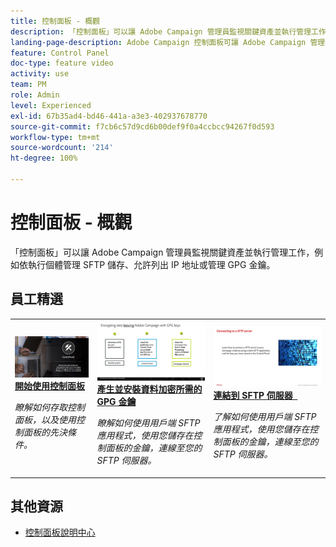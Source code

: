```yaml
---
title: 控制面板 - 概觀
description: 「控制面板」可以讓 Adobe Campaign 管理員監視關鍵資產並執行管理工作，例如依執行個體管理 SFTP 儲存、允許列出 IP 地址或管理 GPG 金鑰。
landing-page-description: Adobe Campaign 控制面板可讓 Adobe Campaign 管理員監視關鍵資產並執行管理工作，例如依執行個體管理 SFTP 儲存、允許列出 IP 地址或管理 GPG 金鑰。
feature: Control Panel
doc-type: feature video
activity: use
team: PM
role: Admin
level: Experienced
exl-id: 67b35ad4-bd46-441a-a3e3-402937678770
source-git-commit: f7cb6c57d9cd6b00def9f0a4ccbcc94267f0d593
workflow-type: tm+mt
source-wordcount: '214'
ht-degree: 100%

---
```


# 控制面板 - 概觀

「控制面板」可以讓 Adobe Campaign 管理員監視關鍵資產並執行管理工作，例如依執行個體管理 SFTP 儲存、允許列出 IP 地址或管理 GPG 金鑰。

## 員工精選

<table>
<tr>
<td>
    <a href="./get-started.md">
      <img alt="連接到 SFTP 伺服器" src="./assets/kt-6385.jpg" />
    </a>
    <div>
      <a href="./get-started.md">
    <strong>開始使用控制面板</strong>
    </a>
    </div>
    <p>
    <em>瞭解如何存取控制面板，以及使用控制面板的先決條件。 </em>
    <p>
  </td>
  <td>
    <a href="./instance-settings/gpg-key-management/generate-and-install-gpg-keys.md">
      <img alt="連接到 SFTP 伺服器" src="./assets/36386.jpg" />
    </a>
    <div>
      <a href="./instance-settings/gpg-key-management/generate-and-install-gpg-keys.md">
    <strong>產生並安裝資料加密所需的 GPG 金鑰</strong>
    </a>
    </div>
    <p>
    <em>瞭解如何使用用戶端 SFTP 應用程式，使用您儲存在控制面板的金鑰，連線至您的 SFTP 伺服器。</em>
    <p>
  </td>
  <td>
    <a href="./sftp-management/connect-to-sftp-server.md">
      <img alt="連接到 SFTP 伺服器" src="./assets/27263.jpg" />
    </a>
    <div>
      <a href="./sftp-management/connect-to-sftp-server.md">
    <strong>連結到 SFTP 伺服器</strong>
     </a>
    </div>
    <p>
    <em>了解如何使用用戶端 SFTP 應用程式，使用您儲存在控制面板的金鑰，連線至您的 SFTP 伺服器。</em>
    <p>
  </td>
</tr>
</table>

## 其他資源

* [控制面板說明中心](https://experienceleague.adobe.com/docs/control-panel/using/control-panel-home.html?lang=zh-Hant)
